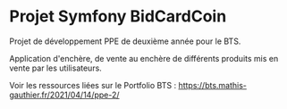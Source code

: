 # **Projet Symfony BidCardCoin**
Projet de développement PPE de deuxième année pour le BTS.

Application d'enchère, de vente au enchère de différents produits mis en vente par les utilisateurs.

Voir les ressources liées sur le Portfolio BTS : https://bts.mathis-gauthier.fr/2021/04/14/ppe-2/
